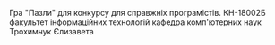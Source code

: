 Гра "Пазли" для конкурсу для справжніх програмістів.
КН-18002Б
факультет інформаційних технологій
кафедра комп'ютерних наук
Трохимчук Єлизавета

